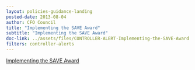 ```yaml
---
layout: policies-guidance-landing 
posted-date: 2013-08-04
author: CFO Council
title: "Implementing the SAVE Award"
subtitle: "Implementing the SAVE Award"
doc-link: ../assets/files/CONTROLLER-ALERT-Implementing-the-SAVE-Award.pdf
filters: controller-alerts
---
```


[Implementing the SAVE Award]({{site.baseurl}}/assets/files/CONTROLLER-ALERT-Implementing-the-SAVE-Award-4.8.13.pdf)
